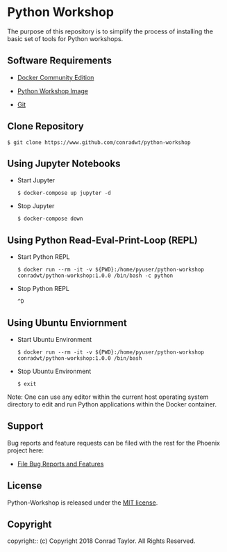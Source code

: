 # Python Workshop

The purpose of this repository is to simplify the process of installing the basic set of tools for Python workshops.

## Software Requirements

  - [Docker Community Edition](https://www.docker.com/community-edition)

  - [Python Workshop Image](https://hub.docker.com/conradwt/)

  - [Git](https://git-scm.com)

## Clone Repository

```
$ git clone https://www.github.com/conradwt/python-workshop
```

## Using Jupyter Notebooks

  - Start Jupyter

    ```
    $ docker-compose up jupyter -d
    ```

  - Stop Jupyter

    ```
    $ docker-compose down
    ```

## Using Python Read-Eval-Print-Loop (REPL)


  - Start Python REPL

    ```
    $ docker run --rm -it -v ${PWD}:/home/pyuser/python-workshop conradwt/python-workshop:1.0.0 /bin/bash -c python
    ```

  - Stop Python REPL

    ```
    ^D
    ```

## Using Ubuntu Enviornment

  - Start Ubuntu Environment

    ```
    $ docker run --rm -it -v ${PWD}:/home/pyuser/python-workshop conradwt/python-workshop:1.0.0 /bin/bash
    ```

  - Stop Ubuntu Environment

    ```
    $ exit
    ```

  Note:  One can use any editor within the current host operating system directory to edit
         and run Python applications within the Docker container.

## Support

Bug reports and feature requests can be filed with the rest for the Phoenix project here:

* [File Bug Reports and Features](https://github.com/conradwt/python-workshop/issues)

## License

Python-Workshop is released under the [MIT license](https://mit-license.org).

## Copyright

copyright:: (c) Copyright 2018 Conrad Taylor. All Rights Reserved.
